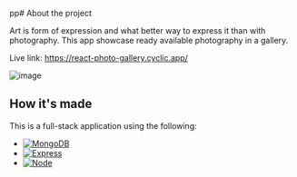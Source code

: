 pp# About the project

Art is form of expression and what better way to express it than with photography. This app showcase ready available photography in a gallery. 

Live link: https://react-photo-gallery.cyclic.app/

![image](https://user-images.githubusercontent.com/106325339/212783250-921777ae-2960-48a1-9a50-e717bd7881c8.png)

## How it's made
This is a full-stack application using the following:

* [![MongoDB][MongoDB]][MongoDB-url]
* [![Express][Express.js]][Express-url]
* [![Node][Node.js]][Node-url]


<!-- MARKDOWN LINKS & IMAGES -->

[Node.js]: https://img.shields.io/badge/Node.js-233056?style=flat&logo=nodedotjs&logoColor=339933
[Node-url]: https://nodejs.org/en/
[Express.js]: https://img.shields.io/badge/Express-eeeeee?style=flat&logo=express&logoColor=000000
[Express-url]: https://expressjs.com
[MongoDB]: https://img.shields.io/badge/MongoDB-023430?style=flat&logo=mongodb&logoColor=00ed64
[MongoDB-url]: https://www.mongodb.com
[EJS]: https://img.shields.io/badge/-EJS-%238f3d3d?style=flat&logo=javascript&logoColor=ffffff
[EJS-url]: https://ejs.co
[React.js]: https://img.shields.io/badge/-React.js-#61DAFB?style=flat&logo=reactdotjs&logoColor=#61DBFB
[React-url]: https://reactjs.org
